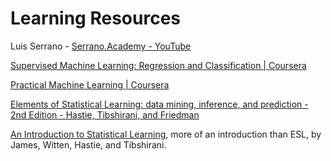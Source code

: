 # Learning Resources

Luis Serrano \- [Serrano.Academy \- YouTube](https://www.youtube.com/channel/UCgBncpylJ1kiVaPyP-PZauQ)

[Supervised Machine Learning: Regression and Classification | Coursera](https://www.coursera.org/learn/machine-learning)

[Practical Machine Learning | Coursera](https://www.coursera.org/learn/practical-machine-learning)

[Elements of Statistical Learning: data mining, inference, and prediction - 2nd Edition - Hastie, Tibshirani, and Friedman](https://web.stanford.edu/~hastie/ElemStatLearn/) 

[An Introduction to Statistical Learning](https://www.statlearning.com/), more of an introduction than ESL, by James, Witten, Hastie, and Tibshirani.
